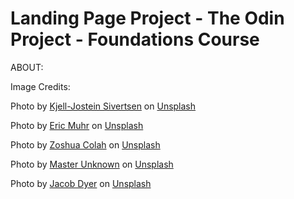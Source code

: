 # Landing Page Project - The Odin Project - Foundations Course
ABOUT:


Image Credits:

Photo by <a href="https://unsplash.com/@kjelljostein?utm_content=creditCopyText&utm_medium=referral&utm_source=unsplash">Kjell-Jostein Sivertsen</a> on <a href="https://unsplash.com/photos/the-sun-is-setting-over-a-mountain-lake-YXFjzvz7Bjg?utm_content=creditCopyText&utm_medium=referral&utm_source=unsplash">Unsplash</a>

Photo by <a href="https://unsplash.com/@ericmuhr?utm_content=creditCopyText&utm_medium=referral&utm_source=unsplash">Eric Muhr</a> on <a href="https://unsplash.com/photos/a-waterfall-with-a-large-amount-of-water-coming-out-of-it-f1-pydUzwas?utm_content=creditCopyText&utm_medium=referral&utm_source=unsplash">Unsplash</a>

Photo by <a href="https://unsplash.com/@zoshuacolah?utm_content=creditCopyText&utm_medium=referral&utm_source=unsplash">Zoshua Colah</a> on <a href="https://unsplash.com/photos/a-scenic-view-of-the-hoodoos-and-hoodoos-of-the-hoodoo-Ao7U_MIBA3o?utm_content=creditCopyText&utm_medium=referral&utm_source=unsplash">Unsplash</a>

Photo by <a href="https://unsplash.com/@exp00?utm_content=creditCopyText&utm_medium=referral&utm_source=unsplash">Master Unknown</a> on <a href="https://unsplash.com/photos/the-sun-is-setting-over-a-frozen-lake-pl4ATvb1s_k?utm_content=creditCopyText&utm_medium=referral&utm_source=unsplash">Unsplash</a>

Photo by <a href="https://unsplash.com/@jacobdyer?utm_content=creditCopyText&utm_medium=referral&utm_source=unsplash">Jacob Dyer</a> on <a href="https://unsplash.com/photos/the-sun-is-setting-over-the-ocean-on-a-cloudy-day-VIq4pri2alQ?utm_content=creditCopyText&utm_medium=referral&utm_source=unsplash">Unsplash</a>
    
